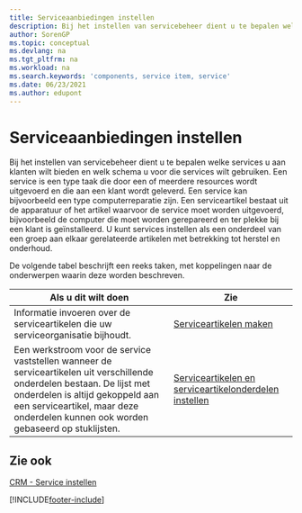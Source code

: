 ```yaml
---
title: Serviceaanbiedingen instellen
description: Bij het instellen van servicebeheer dient u te bepalen welke services u aan klanten wilt bieden en welk schema u voor die services wilt gebruiken.
author: SorenGP
ms.topic: conceptual
ms.devlang: na
ms.tgt_pltfrm: na
ms.workload: na
ms.search.keywords: 'components, service item, service'
ms.date: 06/23/2021
ms.author: edupont
---
```


# <a name="set-up-service-offerings"></a><a name="set-up-service-offerings"></a><a name="set-up-service-offerings"></a>Serviceaanbiedingen instellen
Bij het instellen van servicebeheer dient u te bepalen welke services u aan klanten wilt bieden en welk schema u voor die services wilt gebruiken. Een service is een type taak die door een of meerdere resources wordt uitgevoerd en die aan een klant wordt geleverd. Een service kan bijvoorbeeld een type computerreparatie zijn. Een serviceartikel bestaat uit de apparatuur of het artikel waarvoor de service moet worden uitgevoerd, bijvoorbeeld de computer die moet worden gerepareerd en ter plekke bij een klant is geïnstalleerd. U kunt services instellen als een onderdeel van een groep aan elkaar gerelateerde artikelen met betrekking tot herstel en onderhoud.  
  
De volgende tabel beschrijft een reeks taken, met koppelingen naar de onderwerpen waarin deze worden beschreven.  
  
|**Als u dit wilt doen**|**Zie**|  
|------------|-------------|  
|Informatie invoeren over de serviceartikelen die uw serviceorganisatie bijhoudt.|[Serviceartikelen maken](service-how-to-create-service-items.md)|  
|Een werkstroom voor de service vaststellen wanneer de serviceartikelen uit verschillende onderdelen bestaan. De lijst met onderdelen is altijd gekoppeld aan een serviceartikel, maar deze onderdelen kunnen ook worden gebaseerd op stuklijsten.|[Serviceartikelen en serviceartikelonderdelen instellen](service-how-setup-service-items.md)|  
  
## <a name="see-also"></a><a name="see-also"></a><a name="see-also"></a>Zie ook
[CRM - Service instellen](service-setup-service.md)   

[!INCLUDE[footer-include](includes/footer-banner.md)]
